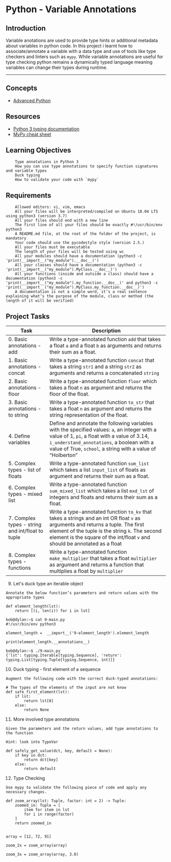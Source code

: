 # Python - Variable Annotations

## Introduction
Variable anotations are used to provide type hints or additional metadata about variables in python code. In this project i learnt how to associate/annotate a variable with a data type and use of tools like type checkers and linters such as `mypy`. While variable annotations are useful for type checking python remains a dynamically typed language meaning variables can change their types during runtime.

---

## Concepts
- [Advanced Python](https://intranet.alxswe.com/concepts/554)

## Resources
- [Python 3 typing documentation](https://intranet.alxswe.com/rltoken/5j0OtdWh36_HVAHKJX2gaA)
- [MyPy cheat sheet](https://intranet.alxswe.com/rltoken/Eud-nrUG7x3iT6JD2Sas-g)

## Learning Objectives
```
    Type annotations in Python 3
    How you can use type annotations to specify function signatures and variable types
    Duck typing
    How to validate your code with `mypy`
```

## Requirements
```
    Allowed editors: vi, vim, emacs
    All your files will be interpreted/compiled on Ubuntu 18.04 LTS using python3 (version 3.7)
    All your files should end with a new line
    The first line of all your files should be exactly #!/usr/bin/env python3
    A README.md file, at the root of the folder of the project, is mandatory
    Your code should use the pycodestyle style (version 2.5.)
    All your files must be executable
    The length of your files will be tested using wc
    All your modules should have a documentation (python3 -c 'print(__import__("my_module").__doc__)')
    All your classes should have a documentation (python3 -c 'print(__import__("my_module").MyClass.__doc__)')
    All your functions (inside and outside a class) should have a documentation (python3 -c 'print(__import__("my_module").my_function.__doc__)' and python3 -c 'print(__import__("my_module").MyClass.my_function.__doc__)')
    A documentation is not a simple word, it’s a real sentence explaining what’s the purpose of the module, class or method (the length of it will be verified)
```

## Project Tasks

| Task | Description |
| ---- | ----------- |
| 0. Basic annotations - add | Write a type-annotated function `add` that takes a float `a` and a float `b` as arguments and returns their sum as a float. |
| 1. Basic annotations - concat | Write a type-annotated function `concat` that takes a string `str1` and a string `str2` as arguments and returns a concatenated `string` |
| 2. Basic annotations - floor | Write a type-annotated function `floor` which takes a float `n` as argument and returns the floor of the float. |
| 3. Basic annotations - to string | Write a type-annotated function `to_str` that takes a float `n` as argument and returns the string representation of the float. |
| 4. Define variables | Define and annotate the following variables with the specified values: `a`, an integer with a value of 1, `pi`, a float with a value of 3.14, `i_understand_annotations`, a boolean with a value of True, `school`, a string with a value of “Holberton” |
| 5. Complex types - list of floats | Write a type-annotated function `sum_list` which takes a list `input_list` of floats as argument and returns their sum as a float. |
| 6. Complex types - mixed list | Write a type-annotated function `sum_mixed_list` which takes a list `mxd_lst` of integers and floats and returns their sum as a float. |
| 7. Complex types - string and int/float to tuple | Write a type-annotated function `to_kv` that takes a string`k` and an int OR float `v` as arguments and returns a tuple. The first element of the tuple is the string `k`. The second element is the square of the int/float `v` and should be annotated as a float |
| 8. Complex types - functions | Write a type-annotated function `make_multiplier` that takes a float `multiplier` as argument and returns a function that multiplies a float by `multiplier` |

9. Let's duck type an iterable object
```
Annotate the below function’s parameters and return values with the appropriate types

def element_length(lst):
    return [(i, len(i)) for i in lst]

bob@dylan:~$ cat 9-main.py
#!/usr/bin/env python3

element_length =  __import__('9-element_length').element_length

print(element_length.__annotations__)

bob@dylan:~$ ./9-main.py
{'lst': typing.Iterable[typing.Sequence], 'return': typing.List[typing.Tuple[typing.Sequence, int]]}
```

10. Duck typing - first element of a sequence
```
Augment the following code with the correct duck-typed annotations:

# The types of the elements of the input are not know
def safe_first_element(lst):
    if lst:
        return lst[0]
    else:
        return None
```

11. More involved type annotations
```
Given the parameters and the return values, add type annotations to the function

Hint: look into TypeVar

def safely_get_value(dct, key, default = None):
    if key in dct:
        return dct[key]
    else:
        return default
```

12. Type Checking
```
Use mypy to validate the following piece of code and apply any necessary changes.

def zoom_array(lst: Tuple, factor: int = 2) -> Tuple:
    zoomed_in: Tuple = [
        item for item in lst
        for i in range(factor)
    ]
    return zoomed_in


array = [12, 72, 91]

zoom_2x = zoom_array(array)

zoom_3x = zoom_array(array, 3.0)
```

